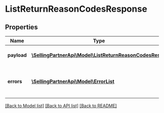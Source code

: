 # ListReturnReasonCodesResponse

## Properties
Name | Type | Description | Notes
------------ | ------------- | ------------- | -------------
**payload** | [**\SellingPartnerApi\Model\ListReturnReasonCodesResult**](ListReturnReasonCodesResult.md) | The payload for the listReturnReasonCodes operation. | [optional] 
**errors** | [**\SellingPartnerApi\Model\ErrorList**](ErrorList.md) | One or more unexpected errors occurred during the listReturnReasonCodes operation. | [optional] 

[[Back to Model list]](../README.md#documentation-for-models) [[Back to API list]](../README.md#documentation-for-api-endpoints) [[Back to README]](../README.md)



